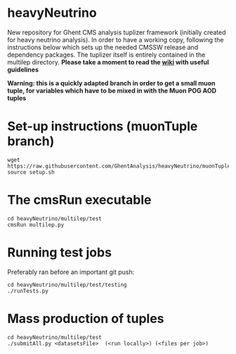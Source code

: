 # heavyNeutrino
New repository for Ghent CMS analysis tuplizer framework (initially created for heavy neutrino analysis).
In order to have a working copy, following the instructions below which sets up the needed CMSSW release and dependency packages.
The tuplizer itself is entirely contained in the multilep directory.
**Please take a moment to read the [wiki](https://github.com/GhentAnalysis/heavyNeutrino/wiki) with useful guidelines**

**Warning: this is a quickly adapted branch in order to get a small muon tuple, for variables which have to be mixed in with the Muon POG AOD tuples**

# Set-up instructions (muonTuple branch)
```
wget https://raw.githubusercontent.com/GhentAnalysis/heavyNeutrino/muonTuple/setup.sh
source setup.sh
```

# The cmsRun executable
```
cd heavyNeutrino/multilep/test
cmsRun multilep.py
```

# Running test jobs
Preferably ran before an important git push:
```
cd heavyNeutrino/multilep/test/testing
./runTests.py
```

# Mass production of tuples
```
cd heavyNeutrino/multilep/test
./submitAll.py <datasetsFile>  (<run locally>) (<files per job>)
```
